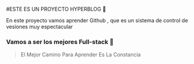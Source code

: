 #ESTE ES UN PROYECTO HYPERBLOG 💙

En este proyecto vamos aprender Github , que es un sistema de control de vesiones muy espectacular 

### Vamos a ser los mejores Full-stack 🚀

> El Mejor Camino Para Aprender Es La Constancia 
